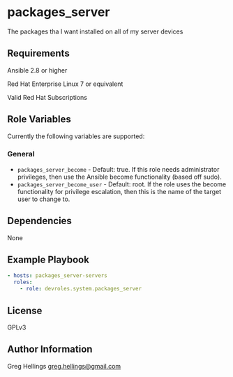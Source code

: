 packages_server
===========

The packages tha I want installed on all of my server devices

Requirements
------------

Ansible 2.8 or higher

Red Hat Enterprise Linux 7 or equivalent

Valid Red Hat Subscriptions

Role Variables
--------------

Currently the following variables are supported:

### General

* `packages_server_become` - Default: true. If this role needs administrator
  privileges, then use the Ansible become functionality (based off sudo).
* `packages_server_become_user` - Default: root. If the role uses the become
  functionality for privilege escalation, then this is the name of the target
  user to change to.

Dependencies
------------

None

Example Playbook
----------------

```yaml
- hosts: packages_server-servers
  roles:
    - role: devroles.system.packages_server
```

License
-------

GPLv3

Author Information
------------------

Greg Hellings <greg.hellings@gmail.com>
